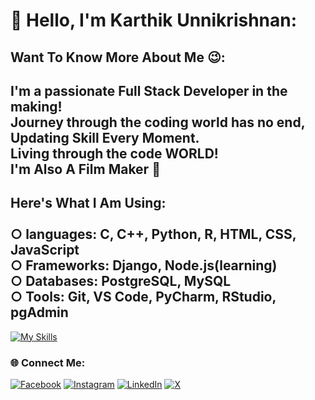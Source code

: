# 💫 Hello, I'm Karthik Unnikrishnan:

## Want To Know More About Me 😉:
## I'm a passionate Full Stack Developer in the making!<br>Journey through the coding world has no end, Updating Skill Every Moment.<br>Living through the code WORLD!<br>I'm Also A Film Maker 🎥<br>

## Here's What I Am Using:<br> <br>○ languages: C, C++, Python, R, HTML, CSS, JavaScript<br>○ Frameworks: Django, Node.js(learning)<br>○ Databases: PostgreSQL, MySQL<br>○ Tools: Git, VS Code, PyCharm, RStudio, pgAdmin<br>

[![My Skills](https://skillicons.dev/icons?i=c,cpp,py,r,js,html,css,django,git,postgres,MySQL,&perline=5)](https://skillicons.dev)

### 🌐 Connect Me:
[![Facebook](https://img.shields.io/badge/Facebook-%231877F2.svg?logo=Facebook&logoColor=white)](https://facebook.com/karthikunnikrishnanpage) [![Instagram](https://img.shields.io/badge/Instagram-%23E4405F.svg?logo=Instagram&logoColor=white)](https://instagram.com/karthik_unnikrishnan) [![LinkedIn](https://img.shields.io/badge/LinkedIn-%230077B5.svg?logo=linkedin&logoColor=white)](https://linkedin.com/in/karthik-unnikrishnan-29867720b) [![X](https://img.shields.io/badge/X-black.svg?logo=X&logoColor=white)](https://x.com/Karthik_Film) 
